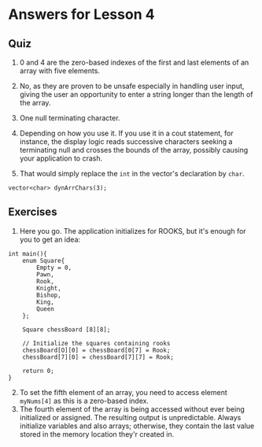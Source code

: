 # Answers for Lesson 4

## Quiz

1.	0 and 4 are the zero-based indexes of the first and last elements of an array with five elements. 
2.	No, as they are proven to be unsafe especially in handling user input, giving the user an opportunity to enter a string longer than the length of the array.
3.	One null terminating character.
4.	Depending on how you use it. If you use it in a cout statement, for instance, the display logic reads successive characters seeking a terminating null and crosses the bounds of the array, possibly causing your application to crash.
 
5.	That would simply replace the ```int``` in the vector's declaration by ```char```.

```vector<char> dynArrChars(3);```

## Exercises

1. Here you go. The application initializes for ROOKS, but it's enough for you to get an idea:

```
int main(){
	enum Square{
		Empty = 0, 
		Pawn, 
		Rook, 
		Knight, 
		Bishop, 
		King, 
		Queen
	};

	Square chessBoard [8][8];

	// Initialize the squares containing rooks 
	chessBoard[O][0] = chessBoard[0[7] = Rook; 
	chessBoard[7][0] = chessBoard[7][7] = Rook;

	return 0;
} 
```

2.	To set the fifth element of an array, you need to access element ```myNums[4]``` as this is a zero-based index.
3.	The fourth element of the array is being accessed without ever being initialized or assigned. The resulting output is unpredictable. Always initialize variables and also arrays; otherwise, they contain the last value stored in the memory location they'r created in.
